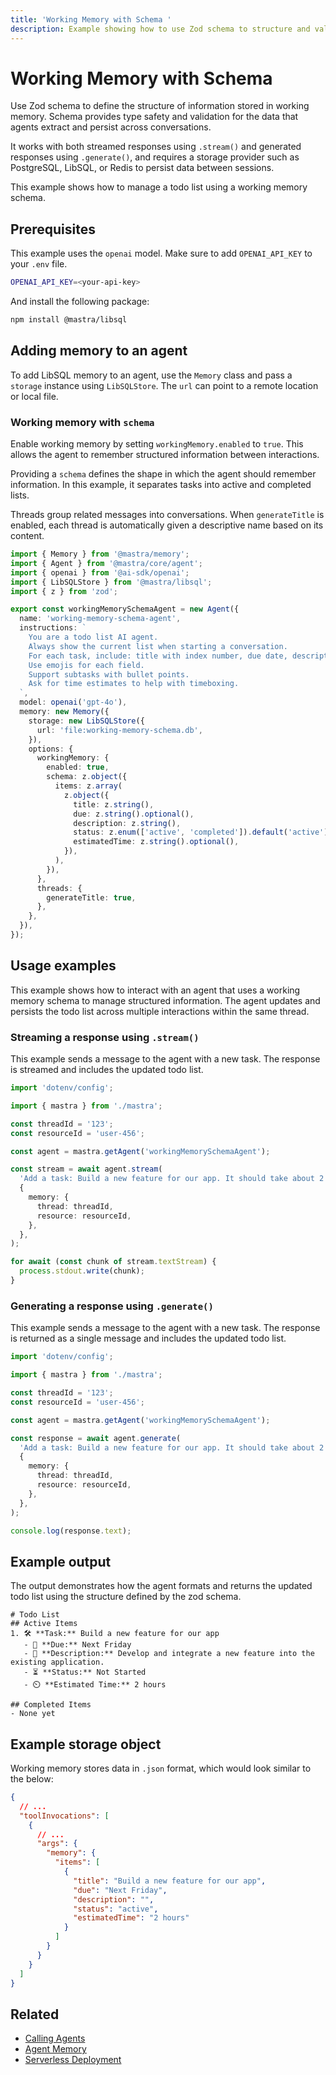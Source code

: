 ```yaml
---
title: 'Working Memory with Schema '
description: Example showing how to use Zod schema to structure and validate working memory data.
---
```


# Working Memory with Schema

Use Zod schema to define the structure of information stored in working memory. Schema provides type safety and validation for the data that agents extract and persist across conversations.

It works with both streamed responses using `.stream()` and generated responses using `.generate()`, and requires a storage provider such as PostgreSQL, LibSQL, or Redis to persist data between sessions.

This example shows how to manage a todo list using a working memory schema.

## Prerequisites

This example uses the `openai` model. Make sure to add `OPENAI_API_KEY` to your `.env` file.

```bash filename=".env" copy
OPENAI_API_KEY=<your-api-key>
```

And install the following package:

```bash copy
npm install @mastra/libsql
```

## Adding memory to an agent

To add LibSQL memory to an agent, use the `Memory` class and pass a `storage` instance using `LibSQLStore`. The `url` can point to a remote location or local file.

### Working memory with `schema`

Enable working memory by setting `workingMemory.enabled` to `true`. This allows the agent to remember structured information between interactions.

Providing a `schema` defines the shape in which the agent should remember information. In this example, it separates tasks into active and completed lists.

Threads group related messages into conversations. When `generateTitle` is enabled, each thread is automatically given a descriptive name based on its content.

```typescript filename="src/mastra/agents/example-working-memory-schema-agent.ts" showLineNumbers copy
import { Memory } from '@mastra/memory';
import { Agent } from '@mastra/core/agent';
import { openai } from '@ai-sdk/openai';
import { LibSQLStore } from '@mastra/libsql';
import { z } from 'zod';

export const workingMemorySchemaAgent = new Agent({
  name: 'working-memory-schema-agent',
  instructions: `
    You are a todo list AI agent.
    Always show the current list when starting a conversation.
    For each task, include: title with index number, due date, description, status, and estimated time.
    Use emojis for each field.
    Support subtasks with bullet points.
    Ask for time estimates to help with timeboxing.
  `,
  model: openai('gpt-4o'),
  memory: new Memory({
    storage: new LibSQLStore({
      url: 'file:working-memory-schema.db',
    }),
    options: {
      workingMemory: {
        enabled: true,
        schema: z.object({
          items: z.array(
            z.object({
              title: z.string(),
              due: z.string().optional(),
              description: z.string(),
              status: z.enum(['active', 'completed']).default('active'),
              estimatedTime: z.string().optional(),
            }),
          ),
        }),
      },
      threads: {
        generateTitle: true,
      },
    },
  }),
});
```

## Usage examples

This example shows how to interact with an agent that uses a working memory schema to manage structured information. The agent updates and persists the todo list across multiple interactions within the same thread.

### Streaming a response using `.stream()`

This example sends a message to the agent with a new task. The response is streamed and includes the updated todo list.

```typescript filename="src/test-working-memory-schema-agent.ts" showLineNumbers copy
import 'dotenv/config';

import { mastra } from './mastra';

const threadId = '123';
const resourceId = 'user-456';

const agent = mastra.getAgent('workingMemorySchemaAgent');

const stream = await agent.stream(
  'Add a task: Build a new feature for our app. It should take about 2 hours and needs to be done by next Friday.',
  {
    memory: {
      thread: threadId,
      resource: resourceId,
    },
  },
);

for await (const chunk of stream.textStream) {
  process.stdout.write(chunk);
}
```

### Generating a response using `.generate()`

This example sends a message to the agent with a new task. The response is returned as a single message and includes the updated todo list.

```typescript filename="src/test-working-memory-schema-agent.ts" showLineNumbers copy
import 'dotenv/config';

import { mastra } from './mastra';

const threadId = '123';
const resourceId = 'user-456';

const agent = mastra.getAgent('workingMemorySchemaAgent');

const response = await agent.generate(
  'Add a task: Build a new feature for our app. It should take about 2 hours and needs to be done by next Friday.',
  {
    memory: {
      thread: threadId,
      resource: resourceId,
    },
  },
);

console.log(response.text);
```

## Example output

The output demonstrates how the agent formats and returns the updated todo list using the structure defined by the zod schema.

```text
# Todo List
## Active Items
1. 🛠️ **Task:** Build a new feature for our app
   - 📅 **Due:** Next Friday
   - 📝 **Description:** Develop and integrate a new feature into the existing application.
   - ⏳ **Status:** Not Started
   - ⏲️ **Estimated Time:** 2 hours

## Completed Items
- None yet
```

## Example storage object

Working memory stores data in `.json` format, which would look similar to the below:

```json
{
  // ...
  "toolInvocations": [
    {
      // ...
      "args": {
        "memory": {
          "items": [
            {
              "title": "Build a new feature for our app",
              "due": "Next Friday",
              "description": "",
              "status": "active",
              "estimatedTime": "2 hours"
            }
          ]
        }
      }
    }
  ]
}
```

## Related

- [Calling Agents](../agents/calling-agents#from-the-command-line)
- [Agent Memory](../../docs/agents/agent-memory)
- [Serverless Deployment](../../docs/deployment/server-deployment#libsqlstore)
